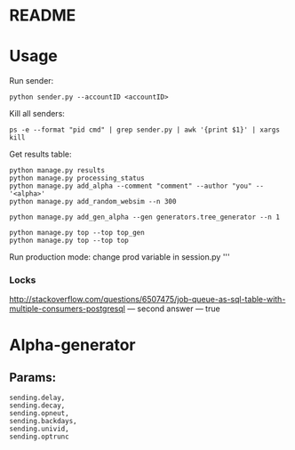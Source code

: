 # README #

# Usage
Run sender:
```
python sender.py --accountID <accountID>
```

Kill all senders:
```
ps -e --format "pid cmd" | grep sender.py | awk '{print $1}' | xargs kill
```

Get results table:
```
python manage.py results
python manage.py processing_status
python manage.py add_alpha --comment "comment" --author "you" -- '<alpha>'
python manage.py add_random_websim --n 300

python manage.py add_gen_alpha --gen generators.tree_generator --n 1

python manage.py top --top top_gen
python manage.py top --top top
```

Run production mode:
change prod variable in session.py
'''

### Locks
http://stackoverflow.com/questions/6507475/job-queue-as-sql-table-with-multiple-consumers-postgresql — second answer — true

# Alpha-generator
## Params:
```
sending.delay,
sending.decay,
sending.opneut,
sending.backdays,
sending.univid,
sending.optrunc
```
